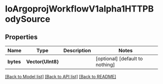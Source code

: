 # IoArgoprojWorkflowV1alpha1HTTPBodySource


## Properties
Name | Type | Description | Notes
------------ | ------------- | ------------- | -------------
**bytes** | **Vector{UInt8}** |  | [optional] [default to nothing]


[[Back to Model list]](../README.md#models) [[Back to API list]](../README.md#api-endpoints) [[Back to README]](../README.md)


